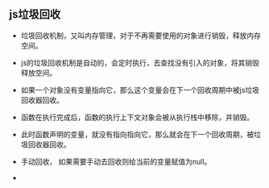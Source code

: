 







## js垃圾回收

- 垃圾回收机制，又叫内存管理，对于不再需要使用的对象进行销毁，释放内存空间。
- js的垃圾回收机制是自动的，会定时执行，去查找没有引入的对象，将其销毁释放空间。

- 如果一个对象没有变量指向它，那么这个变量会在下一个回收周期中被js垃圾回收器回收。



- 函数在执行完成后，函数的执行上下文对象会被从执行栈中移除，并销毁。
- 此时函数声明的变量，就没有指向指向它，那么就会在下一个回收周期，被垃圾回收器回收。





- 手动回收， 如果需要手动去回收则给当前的变量赋值为null。
- 